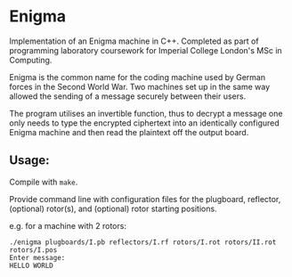 # Enigma
Implementation of an Enigma machine in C++. Completed as part of programming laboratory coursework for Imperial College London's MSc in Computing.

Enigma is the common name for the coding machine used by German forces in the Second World War. Two machines set up in the same way allowed the sending of a message securely between their users.

The program utilises an invertible function, thus to decrypt a message one only needs to type the encrypted ciphertext into an identically configured Enigma machine and then read the plaintext off the output board.

## Usage:

Compile with `make`.

Provide command line with configuration files for the plugboard, reflector, (optional) rotor(s), and (optional) rotor starting positions.

e.g. for a machine with 2 rotors:

```
./enigma plugboards/I.pb reflectors/I.rf rotors/I.rot rotors/II.rot rotors/I.pos
Enter message:
HELLO WORLD
```
